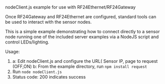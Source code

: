 nodeClient.js example for use with RF24Ethernet/RF24Gateway

Once RF24Gateway and RF24Ethernet are configured, standard tools can be used to interact with
the sensor nodes.

This is a simple example demonstrating how to connect directly to a sensor node running one of the 
included server examples via a NodeJS script and control LEDs/lighting.

Usage:
1. a: Edit nodeClient.js and configure the URL( Sensor IP, page to request (OFF,ON)
   b: From the example directory, run ```npm install request```
2. Run ```node nodeClient.js```
3. Status code: 200 indicates success

